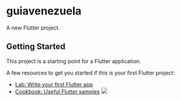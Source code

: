 # guiavenezuela

A new Flutter project.

## Getting Started

This project is a starting point for a Flutter application.

A few resources to get you started if this is your first Flutter project:
- [Lab: Write your first Flutter app](https://docs.flutter.dev/get-started/codelab)
- [Cookbook: Useful Flutter samples](https://docs.flutter.dev/cookbook)
![](https://github.com/CRIPXU/App-Guia/blob/main/Mi%20video.gif)
